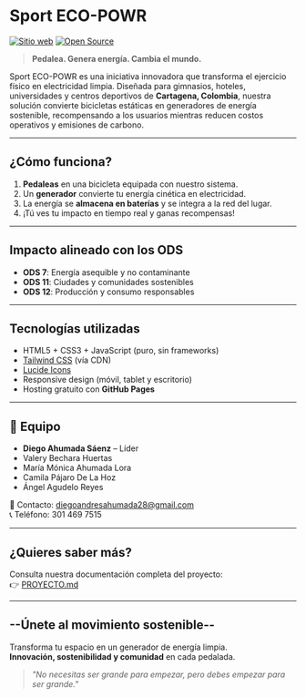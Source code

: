# Sport ECO-POWR

[![Sitio web](https://img.shields.io/badge/Sitio-web-2ea44f?style=for-the-badge&logo=githubpages&logoColor=white)](https://solarkyra.github.io/Sport-ECO-POWR)
[![Open Source](https://img.shields.io/badge/Open%20Source-Sí-success?style=for-the-badge)](https://github.com/SolarKyra/Sport-ECO-POWR)

> **Pedalea. Genera energía. Cambia el mundo.**

Sport ECO-POWR es una iniciativa innovadora que transforma el ejercicio físico en electricidad limpia. Diseñada para gimnasios, hoteles, universidades y centros deportivos de **Cartagena, Colombia**, nuestra solución convierte bicicletas estáticas en generadores de energía sostenible, recompensando a los usuarios mientras reducen costos operativos y emisiones de carbono.

---

## ¿Cómo funciona?

1. **Pedaleas** en una bicicleta equipada con nuestro sistema.
2. Un **generador** convierte tu energía cinética en electricidad.
3. La energía se **almacena en baterías** y se integra a la red del lugar.
4. ¡Tú ves tu impacto en tiempo real y ganas recompensas!

---

## Impacto alineado con los ODS

- **ODS 7**: Energía asequible y no contaminante  
- **ODS 11**: Ciudades y comunidades sostenibles  
- **ODS 12**: Producción y consumo responsables

---

## Tecnologías utilizadas

- HTML5 + CSS3 + JavaScript (puro, sin frameworks)
- [Tailwind CSS](https://tailwindcss.com/) (vía CDN)
- [Lucide Icons](https://lucide.dev/)
- Responsive design (móvil, tablet y escritorio)
- Hosting gratuito con **GitHub Pages**

---

## 👥 Equipo

- **Diego Ahumada Sáenz** – Líder  
- Valery Bechara Huertas  
- María Mónica Ahumada Lora  
- Camila Pájaro De La Hoz  
- Ángel Agudelo Reyes  

📧 Contacto: [diegoandresahumada28@gmail.com](mailto:diegoandresahumada28@gmail.com)  
📞 Teléfono: 301 469 7515

---

## ¿Quieres saber más?

Consulta nuestra documentación completa del proyecto:  
👉 [PROYECTO.md](PROYECTO.md)

---
## --Únete al movimiento sostenible--

Transforma tu espacio en un generador de energía limpia.  
**Innovación, sostenibilidad y comunidad** en cada pedalada.

> *"No necesitas ser grande para empezar, pero debes empezar para ser grande."*
